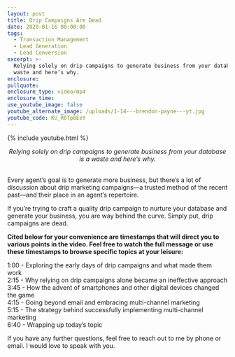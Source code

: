 ```yaml
---
layout: post
title: Drip Campaigns Are Dead
date: 2020-01-16 00:00:00
tags:
  - Transaction Management
  - Lead Generation
  - Lead Conversion
excerpt: >-
  Relying solely on drip campaigns to generate business from your database is a
  waste and here’s why.
enclosure:
pullquote:
enclosure_type: video/mp4
enclosure_time:
use_youtube_image: false
youtube_alternate_image: /uploads/1-14---brendon-payne---yt.jpg
youtube_code: KU_R0Tp8EeY
---
```


{% include youtube.html %}

<center><em>Relying solely on drip campaigns to generate business from your database is a waste and here&rsquo;s why.</em></center>

<br>Every agent’s goal is to generate more business, but there’s a lot of discussion about drip marketing campaigns—a trusted method of the recent past—and their place in an agent’s repertoire.

If you’re trying to craft a quality drip campaign to nurture your database and generate your business, you are way behind the curve. Simply put, drip campaigns are dead.

**Cited below for your convenience are timestamps that will direct you to various points in the video. Feel free to watch the full message or use these timestamps to browse specific topics at your leisure:**

1:00 - Exploring the early days of drip campaigns and what made them work<br>2:15 - Why relying on drip campaigns alone became an ineffective approach<br>3:45 - How the advent of smartphones and other digital devices changed the game<br>4:15 - Going beyond email and embracing multi-channel marketing<br>5:15 - The strategy behind successfully implementing multi-channel marketing<br>6:40 - Wrapping up today’s topic

If you have any further questions, feel free to reach out to me by phone or email. I would love to speak with you.